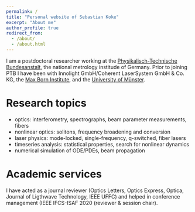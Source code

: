 ```yaml
---
permalink: /
title: "Personal website of Sebastian Koke"
excerpt: "About me"
author_profile: true
redirect_from:
  - /about/
  - /about.html
---
```


I am a postdoctoral researcher working at the [Physikalisch-Technische Bundesanstalt](https://www.ptb.de/cms/en/ptb/fachabteilungen/abt4/fb-43/ag-434.html), the national metrology institude of Germany.
Prior to joining PTB I have been with Innolight GmbH/Coherent LaserSystem GmbH & Co. KG, the [Max Born Institute](https://mbi-berlin.de/about-mbi/organization/division-c-nonlinear-processes-in-condensed-matter), and the [University of Münster](https://www.uni-muenster.de/Physik.AP/Denz/en/).


Research topics
=====
- optics: interferometry, spectrographs, beam parameter measurements, fibers
- nonlinear optics: solitons, frequency broadening and conversion
- laser physics: mode-locked, single-frequency, q-switched, fiber lasers
- timeseries analysis: statistical properties, search for nonlinear dynamics
- numerical simulation of ODE/PDEs, beam propagation


Academic services
======
I have acted as a journal reviewer (Optics Letters, Optics Express, Optica, Journal of Ligthwave Technology, IEEE UFFC) and helped in conference management (IEEE IFCS-ISAF 2020 (reviewer & session chair).

